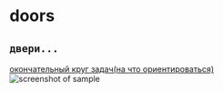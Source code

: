 # doors
`двери...`
---
[окончательный круг задач(на что ориентироваться)](https://docs.google.com/document/d/1DVkudVb_S11II8YGHELQv1AV_7k4jgRH2opX1_-cGCY/edit)
![screenshot of sample](http://webdesign.ru.net/images/Heydon_min.jpg)
